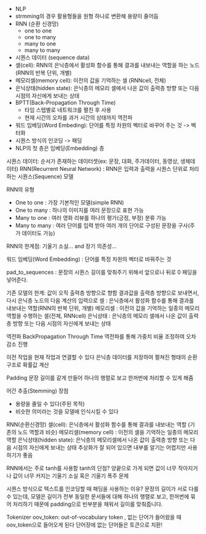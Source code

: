- NLP
- strmming의 경우 활용형들을 원형 하나로 변환해 용량이 줄어듬
- RNN (순환 신경망)
  - one to one
  - one to many
  - many to one
  - many to many
- 시퀀스 데이터 (sequence data)
- 셀(cell): RNN의 은닉층에서 활성화 함수를 통해 결과를 내보내는 역할을 하는 노드 (RNN의 반복 단위, 개별)
- 메모리셀(memory cell): 이전의 값을 기억하는 셀 (RNNcell, 전체)
- 은닉상태(hidden state): 은닉층의 메모리 셀에서 나온 값이 출력층 방향 또는 다음 시점의 자신에게 보내는 상태
- BPTT(Back-Propagation Through Time)
  - 타임 스텝별로 네트워크를 펼친 후 사용
  - 현재 시간의 오차를 과거 시간의 상태까지 역전파
- 워드 임베딩(Word Embeding): 단어를 특정 차원의 벡터로 바꾸어 주는 것 -> 벡터화
- 시퀀스 방식의 인코딩 -> 패딩
- NLP의 첫 층은 임베딩(Embedding) 층

시퀀스 데이터: 순서가 존재하는 데이터셋(ex: 문장, 대화, 주가데이터, 동영상, 생체데이터)
RNN(Recurrent Neural Network) : RNN은 입력과 출력을 시퀀스 단위로 처리하는 시퀀스(Sequence) 모델

RNN의 유형
- One to one : 가장 기본적인 모델(simple RNN)
- One to many : 하나의 이미지를 여러 문장으로 표현 가능
- Many to one : 여러 영화 리뷰를 하나의 평가(긍정, 부정) 분류 가능
- Many to many : 여러 단어를 입력 받아 여러 개의 단어로 구성된 문장을 구사(주가 데이터도 가능)

RNN의 한계점: 기울기 소실... and 장기 의존성...

워드 임베딩(Word Embedding) : 단어를 특정 차원의 벡터로 바꿔주는 것

pad_to_sequences : 문장의 시퀀스 길이를 맞춰주기 위해서 앞으로나 뒤로 0 패딩을 넣어준다.

기존 모델의 한계: 값이 오직 출력층 방향으로 향함
결과값을 출력층 방향으로 보내면서, 다시 은닉층 노드의 다음 계산의 입력으로 
셀 : 은닉층에서 활성화 함수를 통해 결과를 내보내는 역할(RNN의 반복 단위, 개별)
메모리셀 : 이전의 값을 기억하는 일종의 메모리 역할을 수행하는 셀(전체, RNNcell)
은닉상태 : 은닉층의 메모리 셀에서 나온 값이 출력층 방향 또는 다음 시점의 자신에게 보내는 상태

역전파
BackPropagation Through Time
역전파를 통해 가중치 비율 조정하여 오차 감소 진행

이전 작업을 현재 작업과 연결할 수 있다
은닉층 데이터를 저장하여 펼쳐진 형태의 순환구조로 확률값 계산

Padding
문장 길이를 같게 만들어 하나의 행렬로 보고 한꺼번에 처리할 수 있게 해줌

어간 추출(Stemming)
장점
- 용량을 줄일 수 있다(주된 목적)
- 비슷한 의미라는 것을 모델에 인식시킬 수 있다


RNN(순환신경망)
셀(cell): 은닉층에서 활성화 함수를 통해 결과를 내보내는 역할 (기존의 노드 역할과 비슷)
메모리셀(memory cell) : 이전의 셀을 기억하는 일종의 메모리 역할 
은닉상태(hidden state): 은닉층의 메모리셀에서 나온 값이 출력층 방향 또는 다음 시점의 자신에게 보내는 상태
추상화가 잘 되어 있으면 내부를 알기는 어렵지만 사용하기가 좋음

RNN에서는 주로 tanh를 사용함
tanh의 단점? 양끝으로 가게 되면 값이 너무 작아지거나 값이 너무 커지는 기울기 소실 혹은 기울기 폭주 문제

시퀀스 방식으로 텍스트를 인코딩할 때 패딩을 사용하는 이유?
문장의 길이가 서로 다를 수 있는데, 모델은 길이가 전부 동일한 문서들에 대해 하나의 행렬로 보고, 한꺼번에 묶어 처리하기 때문에
padding으로 빈부분을 채워서 길이를 맞춰줍니다.


Tokenizer
oov_token: out-of-vocabulary token , 없는 단어가 들어왔을 때 oov_token으로 들어오게 된다
단어장에 없는 단어들은 <oov>토큰으로 치환!
